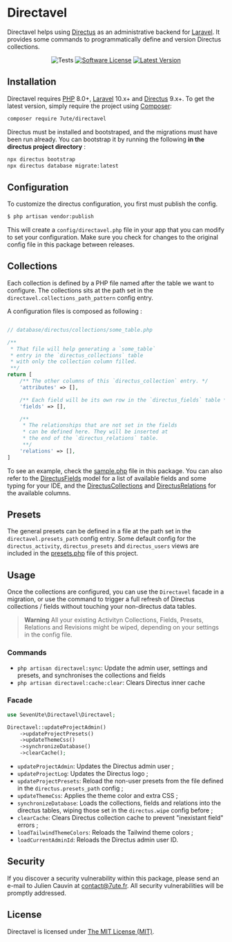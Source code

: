 # Directavel

Directavel helps using [Directus](https://directus.io/) as an administrative backend for [Laravel](http://laravel.com).
It provides some commands to programmatically define and version Directus collections.

<p align="center">
<img href="https://github.com/7ute/Directavel/workflows/tests/badge.svg"><img src="https://github.com/7ute/Directavel/workflows/tests/badge.svg" alt="Tests"></img></a>
<a href="LICENSE"><img src="https://img.shields.io/badge/license-MIT-brightgreen.svg?style=flat-square" alt="Software License"></img></a>
<a href="https://github.com/7ute/Directavel/releases"><img src="https://img.shields.io/github/release/7ute/Directavel.svg?style=flat-square" alt="Latest Version"></img></a>
</p>


## Installation

Directavel requires [PHP](https://php.net) 8.0+, [Laravel](https://laravel.com/) 10.x+ and [Directus](https://directus.io/) 9.x+.
To get the latest version, simply require the project using [Composer](https://getcomposer.org):

```bash
composer require 7ute/directavel
```

Directus must be installed and bootstraped, and the migrations must have been run already.
You can bootstrap it by running the following **in the directus project directory** :
```bash
npx directus bootstrap
npx directus database migrate:latest
```

## Configuration

To customize the directus configuration, you first must publish the config.

```bash
$ php artisan vendor:publish
```

This will create a `config/directavel.php` file in your app that you can modify to set your configuration.
Make sure you check for changes to the original config file in this package between releases.

## Collections

Each collection is defined by a PHP file named after the table we want to configure.
The collections sits at the path set in the `directavel.collections_path_pattern` config entry.

A configuration files is composed as following :

```php

// database/directus/collections/some_table.php

/**
 * That file will help generating a `some_table`
 * entry in the `directus_collections` table
 * with only the collection column filled.
 **/
return [
    /** The other columns of this `directus_collection` entry. */
    'attributes' => [],

    /** Each field will be its own row in the `directus_fields` table */
    'fields' => [],

    /**
     * The relationships that are not set in the fields
     * can be defined here. They will be inserted at
     * the end of the `directus_relations` table.
     **/
    'relations' => [],
]
```

To see an example, check the [sample.php](https://github.com/7ute/Directavel/blob/master/database/directus/collections/sample.php) file in this package.
You can also refer to the [DirectusFields](https://github.com/7ute/Directavel/blob/master/src/Models/DirectusFields.php) model for a list of available fields and some typing for your IDE, and the [DirectusCollections](https://github.com/7ute/Directavel/blob/master/src/Models/DirectusCollections.php) and [DirectusRelations](https://github.com/7ute/Directavel/blob/master/src/Models/DirectusRelations.php) for the available columns.

## Presets
The general presets can be defined in a file at the path set in the `directavel.presets_path` config entry.
Some default config for the `directus_activity`, `directus_presets` and `directus_users` views are included in the [presets.php](https://github.com/7ute/Directavel/blob/master/database/directus/presets.php) file of this project.

## Usage
Once the collections are configured, you can use the `Directavel` facade in a migration, or use the command to trigger a full refresh of Directus collections / fields without touching your non-directus data tables.

> **Warning**
> All your existing Activityn Collections, Fields, Presets, Relations and Revisions might be wiped, depending on your settings in the config file.

### Commands

- `php artisan directavel:sync`: Update the admin user, settings and presets, and synchronises the collections and fields
- `php artisan directavel:cache:clear`: Clears Directus inner cache

### Facade

```php
use SevenUte\Directavel\Directavel;

Directavel::updateProjectAdmin()
    ->updateProjectPresets()
    ->updateThemeCss()
    ->synchronizeDatabase()
    ->clearCache();
```
- `updateProjectAdmin`: Updates the Directus admin user ;
- `updateProjectLog`: Updates the Directus logo ;
- `updateProjectPresets`: Reload the non-user presets from the file defined in the `directus.presets_path` config ;
- `updateThemeCss`: Applies the theme color and extra CSS ;
- `synchronizeDatabase`: Loads the collections, fields and relations into the directus tables, wiping those set in the `directus.wipe` config before ;
- `clearCache`: Clears Directus collection cache to prevent "inexistant field" errors ;
- `loadTailwindThemeColors`: Reloads the Tailwind theme colors ;
- `loadCurrentAdminId`: Reloads the Directus admin user ID.

## Security
If you discover a security vulnerability within this package, please send an e-mail to Julien Cauvin at contact@7ute.fr.
All security vulnerabilities will be promptly addressed.

## License
Directavel is licensed under [The MIT License (MIT)](LICENSE).
